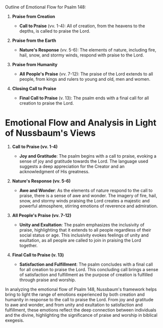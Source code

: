Outline of Emotional Flow for Psalm 148:

1. **Praise from Creation**
    - **Call to Praise** (vv. 1-4): All of creation, from the heavens to the depths, is called to praise the Lord.

2. **Praise from the Earth**
    - **Nature's Response** (vv. 5-6): The elements of nature, including fire, hail, snow, and stormy winds, respond with praise to the Lord.

3. **Praise from Humanity**
    - **All People's Praise** (vv. 7-12): The praise of the Lord extends to all people, from kings and rulers to young and old, men and women.

4. **Closing Call to Praise**
    - **Final Call to Praise** (v. 13): The psalm ends with a final call for all creation to praise the Lord.

# Emotional Flow and Analysis in Light of Nussbaum's Views

1. **Call to Praise (vv. 1-4)**
    - **Joy and Gratitude**: The psalm begins with a call to praise, evoking a sense of joy and gratitude towards the Lord. The language used suggests a deep appreciation for the Creator and an acknowledgment of His greatness.

2. **Nature's Response (vv. 5-6)**
    - **Awe and Wonder**: As the elements of nature respond to the call to praise, there is a sense of awe and wonder. The imagery of fire, hail, snow, and stormy winds praising the Lord creates a majestic and powerful atmosphere, stirring emotions of reverence and admiration.

3. **All People's Praise (vv. 7-12)**
    - **Unity and Exultation**: The psalm emphasizes the inclusivity of praise, highlighting that it extends to all people regardless of their social status or age. This inclusivity evokes feelings of unity and exultation, as all people are called to join in praising the Lord together.

4. **Final Call to Praise (v. 13)**
    - **Satisfaction and Fulfillment**: The psalm concludes with a final call for all creation to praise the Lord. This concluding call brings a sense of satisfaction and fulfillment as the purpose of creation is fulfilled through praise and worship.

In analyzing the emotional flow of Psalm 148, Nussbaum's framework helps bring to light the range of emotions experienced by both creation and humanity in response to the call to praise the Lord. From joy and gratitude to awe and wonder, and from unity and exultation to satisfaction and fulfillment, these emotions reflect the deep connection between individuals and the divine, highlighting the significance of praise and worship in biblical exegesis.